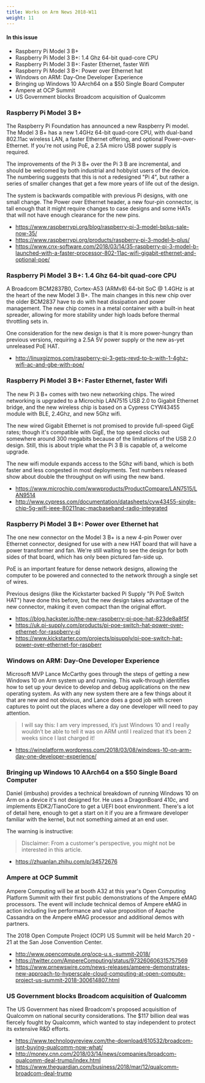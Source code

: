 ```yaml
---
title: Works on Arm News 2018-W11
weight: 11
---
```


#### In this issue

* Raspberry Pi Model 3 B+
* Raspberry Pi Model 3 B+: 1.4 Ghz 64-bit quad-core CPU
* Raspberry Pi Model 3 B+: Faster Ethernet, faster Wifi
* Raspberry Pi Model 3 B+: Power over Ethernet hat
* Windows on ARM: Day-One Developer Experience 
* Bringing up Windows 10 AArch64 on a $50 Single Board Computer
* Ampere at OCP Summit
* US Government blocks Broadcom acquisition of Qualcomm

### Raspberry Pi Model 3 B+

The Raspberry Pi Foundation has announced a new Raspberry Pi
model. The Model 3 B+ has a new 1.4GHz 64-bit quad-core CPU, with
dual-band 802.11ac wireless LAN, a faster Ethernet offering, and
optional Power-over-Ethernet.  If you're not using PoE, a 2.5A
micro USB power supply is required.

The improvements of the Pi 3 B+ over the Pi 3 B are incremental,
and should be welcomed by both industrial and hobbyist users of
the device. The numbering suggests that this is not a redesigned
"Pi 4", but rather a series of smaller changes that get a few
more years of life out of the design.

The system is backwards compatible with previous Pi designs,
with one small change. The Power over Ethernet header, a new
four-pin connector, is tall enough that it might require changes
to case designs and some HATs that will not have enough 
clearance for the new pins.

* https://www.raspberrypi.org/blog/raspberry-pi-3-model-bplus-sale-now-35/
* https://www.raspberrypi.org/products/raspberry-pi-3-model-b-plus/
* https://www.cnx-software.com/2018/03/14/35-raspberry-pi-3-model-b-launched-with-a-faster-processor-802-11ac-wifi-gigabit-ethernet-and-optional-poe/

### Raspberry Pi Model 3 B+: 1.4 Ghz 64-bit quad-core CPU

A Broadcom BCM2837B0, Cortex-A53 (ARMv8) 64-bit SoC @ 1.4GHz is
at the heart of the new Model 3 B+. The main changes in this
new chip over the older BCM2837 have to do with heat dissipation
and power management. The new chip comes in a metal container
with a built-in heat spreader, allowing for more stability under
high loads before thermal throttling sets in.

One consideration for the new design is that it is more power-hungry
than previous versions, requiring a 2.5A 5V power supply or the
new as-yet unreleased PoE HAT.

* http://linuxgizmos.com/raspberry-pi-3-gets-revd-to-b-with-1-4ghz-wifi-ac-and-gbe-with-poe/

### Raspberry Pi Model 3 B+: Faster Ethernet, faster Wifi

The new Pi 3 B+ comes with two new networking chips. The
wired networking is upgraded to a Microchip LAN7515 USB 2.0
to Gigabit Ethernet bridge, and the new wireless chip is
based on a Cypress CYW43455 module with BLE, 2.4Ghz, and new
5Ghz wifi.

The new wired Gigabit Ethernet is not promised to provide
full-speed GigE rates; though it's compatible with GigE,
the top speed clocks out somewhere around 300 megabits 
because of the limitations of the USB 2.0 design. Still,
this is about triple what the Pi 3 B is capable of, a welcome
upgrade.

The new wifi module expands access to the 5Ghz wifi band,
which is both faster and less congested in most deployments.
Test numbers released show about double the throughput on
wifi using the new band.

* https://www.microchip.com/wwwproducts/ProductCompare/LAN7515/LAN9514
* http://www.cypress.com/documentation/datasheets/cyw43455-single-chip-5g-wifi-ieee-80211nac-macbaseband-radio-integrated

### Raspberry Pi Model 3 B+: Power over Ethernet hat

The one new connector on the Model 3 B+ is a new 4-pin Power
over Ethernet connector, designed for use with a new HAT 
board that will have a power transformer and fan. We're
still waiting to see the design for both sides of that
board, which has only been pictured fan-side up.

PoE is an important feature for dense network designs, 
allowing the computer to be powered and connected to the
network through a single set of wires. 

Previous designs (like the Kickstarter backed Pi Supply "Pi PoE Switch HAT")
have done this before, but the new design takes advantage 
of the new connector, making it even compact than the
original effort.
 
* https://blog.hackster.io/the-new-raspberry-pi-poe-hat-823de8a8f5f
* https://uk.pi-supply.com/products/pi-poe-switch-hat-power-over-ethernet-for-raspberry-pi
* https://www.kickstarter.com/projects/pisupply/pi-poe-switch-hat-power-over-ethernet-for-raspberr

### Windows on ARM: Day-One Developer Experience 

Microsoft MVP Lance McCarthy goes through the steps of
getting a new Windows 10 on Arm system up and running.
This walk-through identifies how to set up your device
to develop and debug applications on the new operating
system. As with any new system there are a few things
about it that are new and not obvious, and Lance does
a good job with screen captures to point out the places
where a day one developer will need to pay attention.

> I will say this: I am very impressed, it’s just Windows 10 and I
really wouldn’t be able to tell it was on ARM until I realized that
it’s been 2 weeks since I last charged it!

* https://winplatform.wordpress.com/2018/03/08/windows-10-on-arm-day-one-developer-experience/

### Bringing up Windows 10 AArch64 on a $50 Single Board Computer

Daniel (imbusho) provides a technical breakdown of running Windows
10 on Arm on a device it's not designed for. He uses a DragonBoard
410c, and implements EDK2/TianoCore to get a UEFI boot environment.
There's a lot of detail here, enough to get a start on it if you
are a firmware developer familiar with the kernel, but not something
aimed at an end user.

The warning is instructive:

> Disclaimer: From a customer's perspective, you might not be interested in this article.

* https://zhuanlan.zhihu.com/p/34572676

### Ampere at OCP Summit

Ampere Computing will be at booth A32 at this year's Open Computing
Platform Summit with their first public demonstrations of the Ampere
eMAG processors. The event will include technical demos of Ampere
eMAG in action including live performance and value proposition of
Apache Cassandra on the Ampere eMAG processor and additional demos
with partners.

The 2018 Open Compute Project (OCP) US Summit will be held March
20 - 21 at the San Jose Convention Center.

* http://www.opencompute.org/ocp-u.s.-summit-2018/
* https://twitter.com/AmpereComputing/status/973260606315757569
* https://www.prnewswire.com/news-releases/ampere-demonstrates-new-approach-to-hyperscale-cloud-computing-at-open-compute-project-us-summit-2018-300614807.html

### US Government blocks Broadcom acquisition of Qualcomm

The US Government has nixed Broadcom's proposed acquisition of
Qualcomm on national security considerations. The $117 billion
deal was fiercely fought by Qualcomm, which wanted to stay
independent to protect its extensive R&D efforts.

* https://www.technologyreview.com/the-download/610532/broadcom-isnt-buying-qualcomm-now-what/
* http://money.cnn.com/2018/03/14/news/companies/broadcom-qualcomm-deal-trump/index.html
* https://www.theguardian.com/business/2018/mar/12/qualcomm-broadcom-deal-trump
